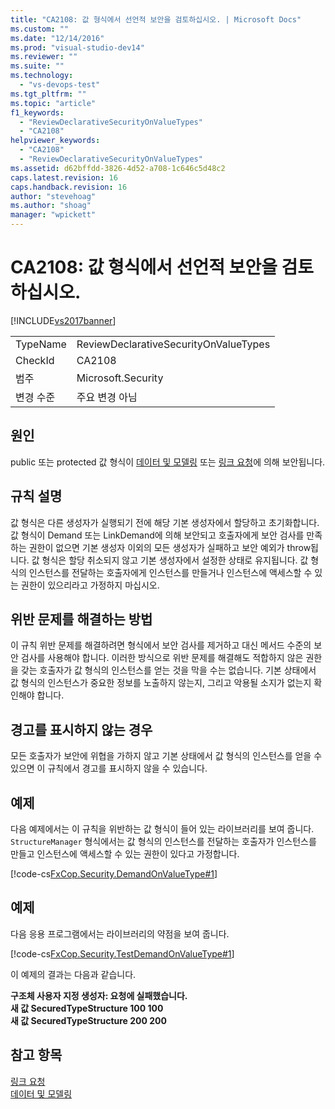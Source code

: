 ```yaml
---
title: "CA2108: 값 형식에서 선언적 보안을 검토하십시오. | Microsoft Docs"
ms.custom: ""
ms.date: "12/14/2016"
ms.prod: "visual-studio-dev14"
ms.reviewer: ""
ms.suite: ""
ms.technology: 
  - "vs-devops-test"
ms.tgt_pltfrm: ""
ms.topic: "article"
f1_keywords: 
  - "ReviewDeclarativeSecurityOnValueTypes"
  - "CA2108"
helpviewer_keywords: 
  - "CA2108"
  - "ReviewDeclarativeSecurityOnValueTypes"
ms.assetid: d62bffdd-3826-4d52-a708-1c646c5d48c2
caps.latest.revision: 16
caps.handback.revision: 16
author: "stevehoag"
ms.author: "shoag"
manager: "wpickett"
---
```

# CA2108: 값 형식에서 선언적 보안을 검토하십시오.
[!INCLUDE[vs2017banner](../code-quality/includes/vs2017banner.md)]

|||  
|-|-|  
|TypeName|ReviewDeclarativeSecurityOnValueTypes|  
|CheckId|CA2108|  
|범주|Microsoft.Security|  
|변경 수준|주요 변경 아님|  
  
## 원인  
 public 또는 protected 값 형식이 [데이터 및 모델링](../Topic/Data%20and%20Modeling%20in%20the%20.NET%20Framework.md) 또는 [링크 요청](../Topic/Link%20Demands.md)에 의해 보안됩니다.  
  
## 규칙 설명  
 값 형식은 다른 생성자가 실행되기 전에 해당 기본 생성자에서 할당하고 초기화합니다.  값 형식이 Demand 또는 LinkDemand에 의해 보안되고 호출자에게 보안 검사를 만족하는 권한이 없으면 기본 생성자 이외의 모든 생성자가 실패하고 보안 예외가 throw됩니다.  값 형식은 할당 취소되지 않고 기본 생성자에서 설정한 상태로 유지됩니다.  값 형식의 인스턴스를 전달하는 호출자에게 인스턴스를 만들거나 인스턴스에 액세스할 수 있는 권한이 있으리라고 가정하지 마십시오.  
  
## 위반 문제를 해결하는 방법  
 이 규칙 위반 문제를 해결하려면 형식에서 보안 검사를 제거하고 대신 메서드 수준의 보안 검사를 사용해야 합니다.  이러한 방식으로 위반 문제를 해결해도 적합하지 않은 권한을 갖는 호출자가 값 형식의 인스턴스를 얻는 것을 막을 수는 없습니다.  기본 상태에서 값 형식의 인스턴스가 중요한 정보를 노출하지 않는지, 그리고 악용될 소지가 없는지 확인해야 합니다.  
  
## 경고를 표시하지 않는 경우  
 모든 호출자가 보안에 위협을 가하지 않고 기본 상태에서 값 형식의 인스턴스를 얻을 수 있으면 이 규칙에서 경고를 표시하지 않을 수 있습니다.  
  
## 예제  
 다음 예제에서는 이 규칙을 위반하는 값 형식이 들어 있는 라이브러리를 보여 줍니다.  `StructureManager` 형식에서는 값 형식의 인스턴스를 전달하는 호출자가 인스턴스를 만들고 인스턴스에 액세스할 수 있는 권한이 있다고 가정합니다.  
  
 [!code-cs[FxCop.Security.DemandOnValueType#1](../code-quality/codesnippet/CSharp/ca2108-review-declarative-security-on-value-types_1.cs)]  
  
## 예제  
 다음 응용 프로그램에서는 라이브러리의 약점을 보여 줍니다.  
  
 [!code-cs[FxCop.Security.TestDemandOnValueType#1](../code-quality/codesnippet/CSharp/ca2108-review-declarative-security-on-value-types_2.cs)]  
  
 이 예제의 결과는 다음과 같습니다.  
  
  **구조체 사용자 지정 생성자: 요청에 실패했습니다.**  
**새 값 SecuredTypeStructure 100 100**  
**새 값 SecuredTypeStructure 200 200**   
## 참고 항목  
 [링크 요청](../Topic/Link%20Demands.md)   
 [데이터 및 모델링](../Topic/Data%20and%20Modeling%20in%20the%20.NET%20Framework.md)